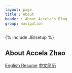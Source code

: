 ```yaml
---
layout: page
title : About
header : About Accela's Blog 
group: navigation
---
```


{% include JB/setup %}

## About Accela Zhao

[English Resume](assets/resume/resume-en.pdf)
[中文简历](assets/resume/resume-cn.pdf)

